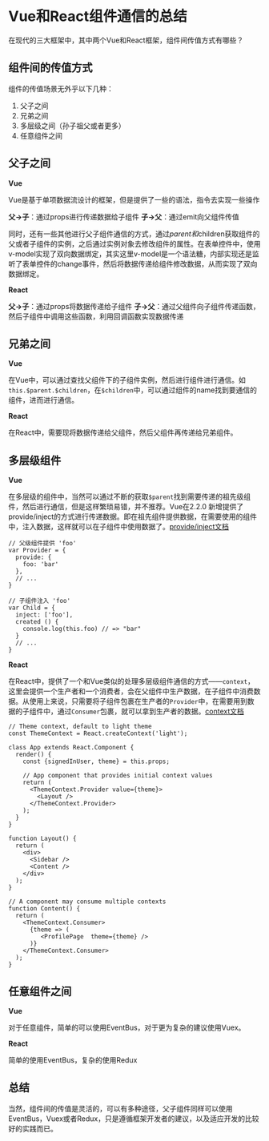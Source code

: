 # Vue和React组件通信的总结

在现代的三大框架中，其中两个Vue和React框架，组件间传值方式有哪些？    

## 组件间的传值方式

组件的传值场景无外乎以下几种：

1. 父子之间
2. 兄弟之间
3. 多层级之间（孙子祖父或者更多）
4. 任意组件之间

## 父子之间

**Vue**

Vue是基于单项数据流设计的框架，但是提供了一些的语法，指令去实现一些操作

**父->子**：通过props进行传递数据给子组件
**子->父**：通过emit向父组件传值

同时，还有一些其他进行父子组件通信的方式，通过$parent和$children获取组件的父或者子组件的实例，之后通过实例对象去修改组件的属性。在表单控件中，使用v-model实现了双向数据绑定，其实这里v-model是一个语法糖，内部实现还是监听了表单控件的change事件，然后将数据传递给组件修改数据，从而实现了双向数据绑定。

**React**

**父->子**：通过props将数据传递给子组件
**子->父**：通过父组件向子组件传递函数，然后子组件中调用这些函数，利用回调函数实现数据传递

## 兄弟之间

**Vue**

在Vue中，可以通过查找父组件下的子组件实例，然后进行组件进行通信。如`this.$parent.$children`，在`$children`中，可以通过组件的name找到要通信的组件，进而进行通信。

**React**

在React中，需要现将数据传递给父组件，然后父组件再传递给兄弟组件。

## 多层级组件

**Vue**

在多层级的组件中，当然可以通过不断的获取`$parent`找到需要传递的祖先级组件，然后进行通信，但是这样繁琐易错，并不推荐。Vue在2.2.0 新增提供了provide/inject的方式进行传递数据。即在祖先组件提供数据，在需要使用的组件中，注入数据，这样就可以在子组件中使用数据了。[provide/inject文档](https://cn.vuejs.org/v2/api/index.html#provide-inject)

    // 父级组件提供 'foo'
    var Provider = {
      provide: {
        foo: 'bar'
      },
      // ...
    }
    
    // 子组件注入 'foo'
    var Child = {
      inject: ['foo'],
      created () {
        console.log(this.foo) // => "bar"
      }
      // ...
    }


**React**

在React中，提供了一个和Vue类似的处理多层级组件通信的方式——`context`，这里会提供一个生产者和一个消费者，会在父组件中生产数据，在子组件中消费数据。从使用上来说，只需要将子组件包裹在生产者的`Provider`中，在需要用到数据的子组件中，通过`Consumer`包裹，就可以拿到生产者的数据。[context文档](https://reactjs.org/docs/context.html#dynamic-context)

    // Theme context, default to light theme
    const ThemeContext = React.createContext('light');

    class App extends React.Component {
      render() {
        const {signedInUser, theme} = this.props;
    
        // App component that provides initial context values
        return (
          <ThemeContext.Provider value={theme}>
            <Layout />
          </ThemeContext.Provider>
        );
      }
    }
    
    function Layout() {
      return (
        <div>
          <Sidebar />
          <Content />
        </div>
      );
    }
    
    // A component may consume multiple contexts
    function Content() {
      return (
        <ThemeContext.Consumer>
          {theme => (
             <ProfilePage  theme={theme} />
          )}
        </ThemeContext.Consumer>
      );
    }
    
## 任意组件之间

**Vue**

对于任意组件，简单的可以使用EventBus，对于更为复杂的建议使用Vuex。


**React**

简单的使用EventBus，复杂的使用Redux

## 总结

当然，组件间的传值是灵活的，可以有多种途径，父子组件同样可以使用EventBus，Vuex或者Redux，只是遵循框架开发者的建议，以及适应开发的比较好的实践而已。